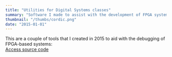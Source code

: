 ```yaml
---
title: "Utilities for Digital Systems classes"
summary: "Software I made to assist with the development of FPGA systems that include a VGA output."
thumbnail: "/thumbs/cordic.png"
date: "2015-01-01"
---
```


This are a couple of tools that I created in 2015 to aid with the debugging of FPGA-based systems:\
[Access source code](https://github.com/gzalo/sistemas-digitales)